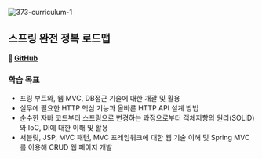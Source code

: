 ![373-curriculum-1](https://github.com/Heo-y-y/development-blog/assets/112863029/a53fb208-22d8-4cb5-b6c6-433df19b4101)

## 스프링 완전 정복 로드맵
**📎 [GitHub](https://github.com/Heo-y-y/Spring_Roadmap/tree/main)**

### 학습 목표
- 프링 부트와, 웹 MVC, DB접근 기술에 대한 개괄 및 활용
- 실무에 필요한 HTTP 핵심 기능과 올바른 HTTP API 설계 방법
- 순수한 자바 코드부터 스프링으로 변경하는 과정으로부터 객체지향의 원리(SOLID)와 IoC, DI에 대한 이해 및 활용
- 서블릿, JSP, MVC 패턴, MVC 프레임워크에 대한 웹 기술 이해 및 Spring MVC를 이용해 CRUD 웹 페이지 개발
